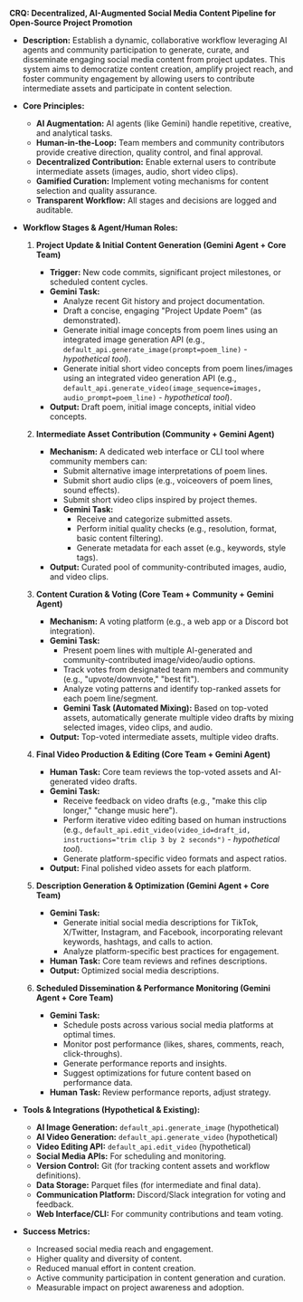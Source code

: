 **CRQ: Decentralized, AI-Augmented Social Media Content Pipeline for Open-Source Project Promotion**

*   **Description:** Establish a dynamic, collaborative workflow leveraging AI agents and community participation to generate, curate, and disseminate engaging social media content from project updates. This system aims to democratize content creation, amplify project reach, and foster community engagement by allowing users to contribute intermediate assets and participate in content selection.

*   **Core Principles:**
    *   **AI Augmentation:** AI agents (like Gemini) handle repetitive, creative, and analytical tasks.
    *   **Human-in-the-Loop:** Team members and community contributors provide creative direction, quality control, and final approval.
    *   **Decentralized Contribution:** Enable external users to contribute intermediate assets (images, audio, short video clips).
    *   **Gamified Curation:** Implement voting mechanisms for content selection and quality assurance.
    *   **Transparent Workflow:** All stages and decisions are logged and auditable.

*   **Workflow Stages & Agent/Human Roles:**

    1.  **Project Update & Initial Content Generation (Gemini Agent + Core Team)**
        *   **Trigger:** New code commits, significant project milestones, or scheduled content cycles.
        *   **Gemini Task:**
            *   Analyze recent Git history and project documentation.
            *   Draft a concise, engaging "Project Update Poem" (as demonstrated).
            *   Generate initial image concepts from poem lines using an integrated image generation API (e.g., `default_api.generate_image(prompt=poem_line)` - *hypothetical tool*).
            *   Generate initial short video concepts from poem lines/images using an integrated video generation API (e.g., `default_api.generate_video(image_sequence=images, audio_prompt=poem_line)` - *hypothetical tool*).
        *   **Output:** Draft poem, initial image concepts, initial video concepts.

    2.  **Intermediate Asset Contribution (Community + Gemini Agent)**
        *   **Mechanism:** A dedicated web interface or CLI tool where community members can:
            *   Submit alternative image interpretations of poem lines.
            *   Submit short audio clips (e.g., voiceovers of poem lines, sound effects).
            *   Submit short video clips inspired by project themes.
            *   **Gemini Task:**
                *   Receive and categorize submitted assets.
                *   Perform initial quality checks (e.g., resolution, format, basic content filtering).
                *   Generate metadata for each asset (e.g., keywords, style tags).
        *   **Output:** Curated pool of community-contributed images, audio, and video clips.

    3.  **Content Curation & Voting (Core Team + Community + Gemini Agent)**
        *   **Mechanism:** A voting platform (e.g., a web app or a Discord bot integration).
        *   **Gemini Task:**
            *   Present poem lines with multiple AI-generated and community-contributed image/video/audio options.
            *   Track votes from designated team members and community (e.g., "upvote/downvote," "best fit").
            *   Analyze voting patterns and identify top-ranked assets for each poem line/segment.
            *   **Gemini Task (Automated Mixing):** Based on top-voted assets, automatically generate multiple video drafts by mixing selected images, video clips, and audio.
        *   **Output:** Top-voted intermediate assets, multiple video drafts.

    4.  **Final Video Production & Editing (Core Team + Gemini Agent)**
        *   **Human Task:** Core team reviews the top-voted assets and AI-generated video drafts.
        *   **Gemini Task:**
            *   Receive feedback on video drafts (e.g., "make this clip longer," "change music here").
            *   Perform iterative video editing based on human instructions (e.g., `default_api.edit_video(video_id=draft_id, instructions="trim clip 3 by 2 seconds")` - *hypothetical tool*).
            *   Generate platform-specific video formats and aspect ratios.
        *   **Output:** Final polished video assets for each platform.

    5.  **Description Generation & Optimization (Gemini Agent + Core Team)**
        *   **Gemini Task:**
            *   Generate initial social media descriptions for TikTok, X/Twitter, Instagram, and Facebook, incorporating relevant keywords, hashtags, and calls to action.
            *   Analyze platform-specific best practices for engagement.
        *   **Human Task:** Core team reviews and refines descriptions.
        *   **Output:** Optimized social media descriptions.

    6.  **Scheduled Dissemination & Performance Monitoring (Gemini Agent + Core Team)**
        *   **Gemini Task:**
            *   Schedule posts across various social media platforms at optimal times.
            *   Monitor post performance (likes, shares, comments, reach, click-throughs).
            *   Generate performance reports and insights.
            *   Suggest optimizations for future content based on performance data.
        *   **Human Task:** Review performance reports, adjust strategy.

*   **Tools & Integrations (Hypothetical & Existing):**
    *   **AI Image Generation:** `default_api.generate_image` (hypothetical)
    *   **AI Video Generation:** `default_api.generate_video` (hypothetical)
    *   **Video Editing API:** `default_api.edit_video` (hypothetical)
    *   **Social Media APIs:** For scheduling and monitoring.
    *   **Version Control:** Git (for tracking content assets and workflow definitions).
    *   **Data Storage:** Parquet files (for intermediate and final data).
    *   **Communication Platform:** Discord/Slack integration for voting and feedback.
    *   **Web Interface/CLI:** For community contributions and team voting.

*   **Success Metrics:**
    *   Increased social media reach and engagement.
    *   Higher quality and diversity of content.
    *   Reduced manual effort in content creation.
    *   Active community participation in content generation and curation.
    *   Measurable impact on project awareness and adoption.
